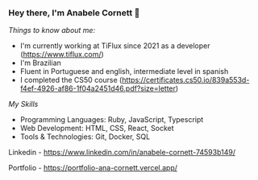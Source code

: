 ### Hey there, I'm Anabele Cornett 👋

*Things to know about me:*

- I'm currently working at TiFlux since 2021 as a developer (https://www.tiflux.com/)
- I'm Brazilian
- Fluent in Portuguese and english, intermediate level in spanish
- I completed the CS50 course (https://certificates.cs50.io/839a553d-f4ef-4926-af86-1f04a2451d46.pdf?size=letter)

*My Skills*

- Programming Languages: Ruby, JavaScript, Typescript
- Web Development: HTML, CSS, React, Socket
- Tools & Technologies: Git, Docker, SQL

Linkedin - https://www.linkedin.com/in/anabele-cornett-74593b149/

Portfolio - https://portfolio-ana-cornett.vercel.app/







